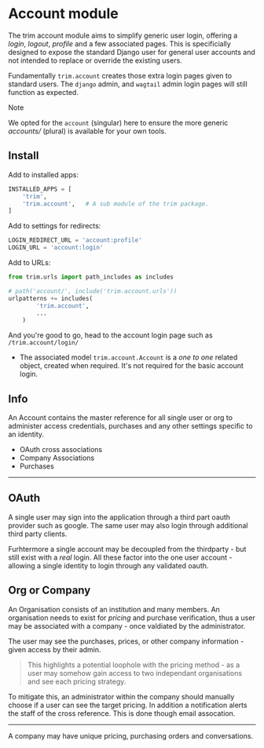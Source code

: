 # Account module

The trim account module aims to simplify generic user login, offering a _login_, _logout_, _profile_ and a few associated pages. This is specificially designed to expose the standard Django user for general user accounts and not intended to replace or override the existing users.

Fundamentally `trim.account` creates those extra login pages given to standard users. The `django` admin, and `wagtail` admin login pages will still function as expected.


> [!NOTE]
> We opted for the `account` (singular) here to ensure the more generic _accounts/_ (plural) is available for your own tools.


## Install

Add to installed apps:

```py
INSTALLED_APPS = [
    'trim',
    'trim.account',   # A sub module of the trim package.
]
```

Add to settings for redirects:

```py
LOGIN_REDIRECT_URL = 'account:profile'
LOGIN_URL = 'account:login'
```

Add to URLs:

```py
from trim.urls import path_includes as includes

# path('account/', include('trim.account.urls'))
urlpatterns += includes(
        'trim.account',
        ...
    )
```

And you're good to go, head to the account login page such as  `/trim.account/login/`


- The associated model `trim.account.Account` is a _one to one_ related object, created when required. It's not required for the basic account login.

## Info

An Account contains the master reference for all single user or org to
administer access credentials, purchases and any other settings specific to
an identity.

+ OAuth cross associations
+ Company Associations
+ Purchases

---

## OAuth

A single user may sign into the application through a third part oauth provider
such as google. The same user may also login through additional third party clients.

Furhtermore a single account may be decoupled from the thirdparty - but still exist with a _real_ login. All these factor into the one user account - allowing a single identity to
login through any validated oauth.


## Org or Company

An Organisation consists of an institution and many members. An organisation needs to exist for _pricing_ and purchase verification, thus a user may be associated with a company - once valdiated by the administrator.

The user may see the purchases, prices, or other company information - given access by their admin.

> This highlights a potential loophole with the pricing method - as a user may somehow gain access to two independant organisations and see each pricing strategy.

To mitigate this, an administrator within the company should manually choose if a user can see the target pricing. In addition a notification alerts the staff of the cross reference. This is done though email assocation.

---

A company may have unique pricing, purchasing orders and conversations.

